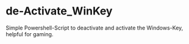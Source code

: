 # de-Activate_WinKey
Simple Powershell-Script to deactivate and activate the Windows-Key, helpful for gaming.
